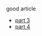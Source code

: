 good article
* [part 3](http://blog.wolfire.com/2010/07/Linear-algebra-for-game-developers-part-3)
* [part 4](http://blog.wolfire.com/2010/07/Linear-algebra-for-game-developers-part-4)
